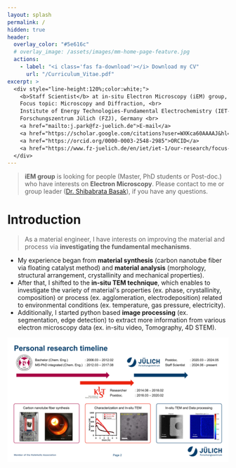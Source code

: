 ```yaml
---
layout: splash
permalink: /
hidden: true
header:
  overlay_color: "#5e616c"
  # overlay_image: /assets/images/mm-home-page-feature.jpg
  actions:
    - label: "<i class='fas fa-download'></i> Download my CV"
      url: "/Curriculum_Vitae.pdf"
excerpt: >
  <div style="line-height:120%;color:white;">
    <b>Staff Scientist</b> at in-situ Electron Microscopy (iEM) group, <br>
    Focus topic: Microscopy and Diffraction, <br>
    Institute of Energy Technologies-Fundamental Electrochemistry (IET-1), <br>
    Forschungszentrum Jülich (FZJ), Germany <br>
    <a href="mailto:j.park@fz-juelich.de">E-mail</a>
    <a href="https://scholar.google.com/citations?user=WXKca60AAAAJ&hl=en">Google scholar</a>
    <a href="https://orcid.org/0000-0003-2548-2985">ORCID</a>
    <a href="https://www.fz-juelich.de/en/iet/iet-1/our-research/focus-topics/microscopy/i-em"> iEM group webpage</a>
  </div>
---
```


> **iEM group** is looking for people (Master, PhD students or Post-doc.) who have interests on **Electron Microscopy**. Please contact to me or group leader ([Dr. Shibabrata Basak](mailto:s.basak@fz-juelich.de)), if you have any questions.

# Introduction

> As a material engineer, I have interests on improving the material and process via **investigating the fundamental mechanisms**.

- My experience began from **material synthesis** (carbon nanotube fiber via floating catalyst method) and **material analysis** (morphology, structural arrangement, crystallinity and mechanical properties). 
- After that, I shifted to the **in-situ TEM technique**, which enables to investigate the variety of material's properties (ex. phase, crystallinity, composition) or process (ex. agglomeration, electrodeposition) related to environmental conditions (ex. temperature, gas pressure, electricity). 
- Additionally, I started python based **image processing** (ex. segmentation, edge detection) to extract more information from various electron microscopy data (ex. in-situ video, Tomography, 4D STEM).

![Personal Timeline](assets\images\CV\Timeline.png)
